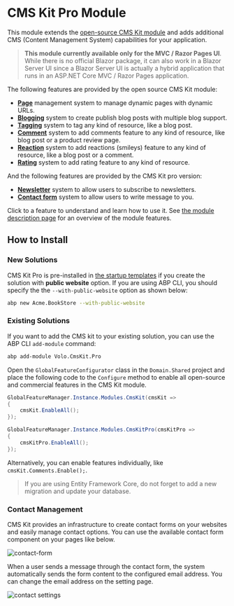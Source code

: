 # CMS Kit Pro Module

This module extends the [open-source CMS Kit module](https://docs.abp.io/en/abp/latest/Modules/Cms-Kit/Index) and adds additional CMS (Content Management System) capabilities for your application.

> **This module currently available only for the MVC / Razor Pages UI**. While there is no official Blazor package, it can also work in a Blazor Server UI since a Blazor Server UI is actually a hybrid application that runs in an ASP.NET Core MVC / Razor Pages application.

The following features are provided by the open source CMS Kit module:

- [**Page**](https://docs.abp.io/en/abp/latest/Modules/Cms-Kit/Pages) management system to manage dynamic pages with dynamic URLs.
- [**Blogging**](https://docs.abp.io/en/abp/latest/Modules/Cms-Kit/Blogging) system to create publish blog posts with multiple blog support.
- [**Tagging**](https://docs.abp.io/en/abp/latest/Modules/Cms-Kit/Tags) system to tag any kind of resource, like a blog post.
- [**Comment**](https://docs.abp.io/en/abp/latest/Modules/Cms-Kit/Comments) system to add comments feature to any kind of resource, like blog post or a product review page.
- [**Reaction**](https://docs.abp.io/en/abp/latest/Modules/Cms-Kit/Reactions) system to add reactions (smileys) feature to any kind of resource, like a blog post or a comment.
- [**Rating**](https://docs.abp.io/en/abp/latest/Modules/Cms-Kit/Ratings) system to add rating feature to any kind of resource.

And the following features are provided by the CMS Kit pro version:

* [**Newsletter**](newsletter.md) system to allow users to subscribe to newsletters.
* [**Contact form**](contact-form.md) system to allow users to write message to you.

Click to a feature to understand and learn how to use it. See [the module description page](https://commercial.abp.io/modules/Volo.CmsKit.Pro) for an overview of the module features.

## How to Install

### New Solutions

CMS Kit Pro is pre-installed in [the startup templates](../../startup-templates/application/index.md) if you create the solution with **public website** option. If you are using ABP CLI, you should specify the the `--with-public-website` option as shown below:

```bash
abp new Acme.BookStore --with-public-website
```

### Existing Solutions

If you want to add the CMS kit to your existing solution, you can use the ABP CLI `add-module` command:

```bash
abp add-module Volo.CmsKit.Pro
```
Open the `GlobalFeatureConfigurator` class in the `Domain.Shared` project and place the following code to the `Configure` method to enable all open-source and commercial features in the CMS Kit module.

```csharp
GlobalFeatureManager.Instance.Modules.CmsKit(cmsKit =>
{
    cmsKit.EnableAll();
});

GlobalFeatureManager.Instance.Modules.CmsKitPro(cmsKitPro =>
{
    cmsKitPro.EnableAll();
});
```

Alternatively, you can enable features individually, like `cmsKit.Comments.Enable();`.

> If you are using Entity Framework Core, do not forget to add a new migration and update your database.

### Contact Management

CMS Kit provides an infrastructure to create contact forms on your websites and easily manage contact options. You can use the available contact form component on your pages like below. 

![contact-form](../images/cmskit-module-contact-form.png)

When a user sends a message through the contact form, the system automatically sends the form content to the configured email address. You can change the email address on the setting page.

![contact settings](../images/cmskit-module-contact-settings.png)

